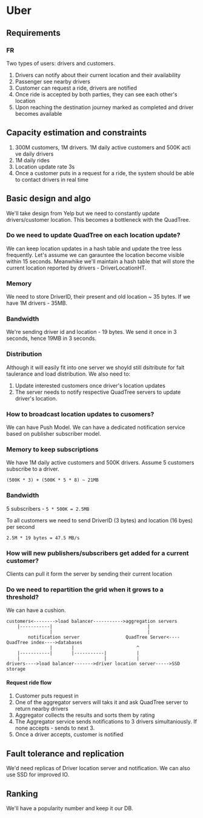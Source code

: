 # Uber

## Requirements

### FR
Two types of users: drivers and customers.

1. Drivers can notify about their current location and their availability
2. Passenger see nearby drivers
3. Customer can request a ride, drivers are notified
4. Once ride is accepted by both parties, they can see each other's location
5. Upon reaching the destination journey marked as completed and driver becomes available

## Capacity estimation and constraints

1. 300M customers, 1M drivers. 1M daily active customers and 500K acti ve daily drivers
2. 1M daily rides
3. Location update rate 3s
4. Once a customer puts in a request for a ride, the system should be able to contact drivers in real time

## Basic design and algo
We'll take design from Yelp but we need to constantly update drivers/customer location. This becomes a bottleneck
with the QuadTree.

### Do we need to update QuadTree on each location update?
We can keep location updates in a hash table and update the tree less frequently. Let's assume we can garauntee the 
location become visible within 15 seconds. Meanwhike we'll maintain a hash table that will store the current location
reported by drivers - DriverLocationHT.

### Memory
We need to store DriverID, their present and old location ~ 35 bytes. If we have 1M drivers - 35MB.

### Bandwidth
We're sending driver id and location - 19 bytes. We send it once in 3 seconds, hence 19MB in 3 seconds.

### Distribution
Although it will easily fit into one server we shoyld still dsitribute for falt taulerance and load distribution.
We also need to:
1. Update interested customers once driver's location updates
2. The server needs to notify respective QuadTree servers to update driver's location.

### How to broadcast location updates to cusomers?
We can have Push Model. We can have a dedicated notification service based on publisher subscriber model.

### Memory to keep subscriptions
We have 1M daily active customers and 500K drivers. Assume 5 customers subscribe to a driver.
```
(500K * 3) + (500K * 5 * 8) ~ 21MB
```

### Bandwidth
5 subscribers - `5 * 500K = 2.5MB`

To all customers we need to send DriverID (3 bytes) and location (16 byes) per second
```
2.5M * 19 bytes = 47.5 MB/s
```

### How will new publishers/subscribers get added for a current customer?
Clients can pull it form the server by sending their current location

### Do we need to repartition the grid when it grows to a threshold?
We can have a cushion.

```
customers<-------->load balancer----------->aggregation servers
    |-----------|                                   |
                |                                   |
        notification server                 QuadTree Server<----QuadTree index---->databases
                |       |                       ^
    |-----------|       |-----------|           |
    |                               |           |
drivers---->load balancer------->driver location server----->SSD storage
```

#### Request ride flow
1. Customer puts request in
2. One of the aggregator servers will taks it and ask QuadTree server to return nearby drivers
3. Aggregator collects the results and sorts them by rating
4. The Aggregator service sends notifications to 3  drivers simultaniously. If none accepts - sends to next 3.
5. Once a driver accepts, customer is notified

## Fault tolerance and replication

We'd need replicas of Driver location server and notification. We can also use SSD for improved IO.

## Ranking
We'll have a popularity number and keep it our DB.